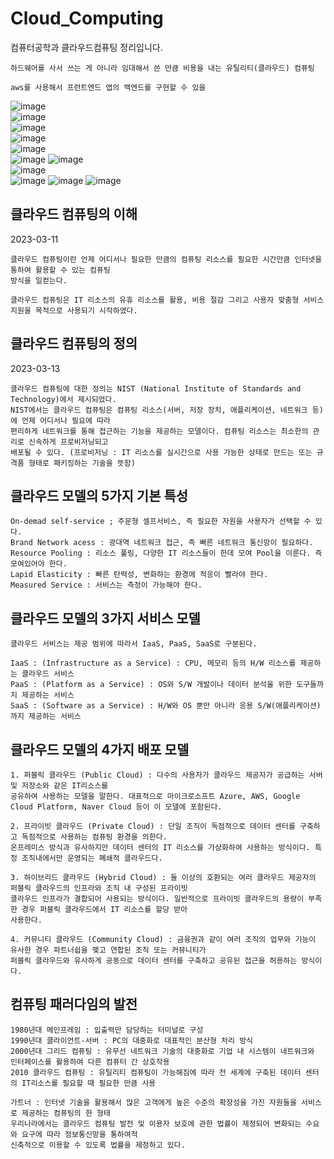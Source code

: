 # Cloud_Computing
컴퓨터공학과 클라우드컴퓨팅 정리입니다.
```
하드웨어를 사서 쓰는 게 아니라 임대해서 쓴 만큼 비용을 내는 유틸리티(클라우드) 컴퓨팅

aws를 사용해서 프런트엔드 앱의 백엔드를 구현할 수 있을 

```
![image](https://user-images.githubusercontent.com/58906858/222406453-66464324-ff97-4c87-af19-395645ea4ef5.png)         
![image](https://user-images.githubusercontent.com/58906858/222408060-2f926ee9-583d-4473-a8ee-3861cdd98b5f.png)      
![image](https://user-images.githubusercontent.com/58906858/222409589-9c067e68-727c-4121-bea3-232097596fcc.png)      
![image](https://user-images.githubusercontent.com/58906858/222410544-a778da11-1ef2-42da-8b2e-8755971212a3.png)   
![image](https://user-images.githubusercontent.com/58906858/222413885-af3ddd39-160a-432c-a17b-ab7a0956c19f.png)   
![image](https://user-images.githubusercontent.com/58906858/222414362-c5c8cb0f-4842-4962-883c-2613b066b965.png)
![image](https://user-images.githubusercontent.com/58906858/222414705-5329bd5d-8547-4778-9da4-19e4a5ba42fe.png)   
![image](https://user-images.githubusercontent.com/58906858/222415003-66ca4e86-72f9-480b-b444-7b5bcd42161f.png)   
![image](https://user-images.githubusercontent.com/58906858/222415544-7ded165f-7f6b-4c71-8dd8-fbee96f4dfb6.png)
![image](https://user-images.githubusercontent.com/58906858/222416305-0989dd8a-db99-41de-b7b5-10bd119fba39.png)
![image](https://user-images.githubusercontent.com/58906858/222416329-6c6d5931-8202-4c54-8430-77a2764dbac4.png)

## 클라우드 컴퓨팅의 이해

2023-03-11
```
클라우드 컴퓨팅이란 언제 어디서나 필요한 만큼의 컴퓨팅 리소스를 필요한 시간만큼 인터넷을 통하여 활용할 수 있는 컴퓨팅
방식을 일컫는다.

클라우드 컴퓨팅은 IT 리소스의 유휴 리소스를 활용, 비용 절감 그리고 사용자 맞춤형 서비스 지원을 목적으로 사용되기 시작하였다.
```

## 클라우드 컴퓨팅의 정의

2023-03-13
```
클라우드 컴퓨팅에 대한 정의는 NIST (National Institute of Standards and Technology)에서 제시되었다.
NIST에서는 클라우드 컴퓨팅은 컴퓨팅 리소스(서버, 저장 장치, 애플리케이션, 네트워크 등)에 언제 어디서나 필요에 따라
편리하게 네트워크를 통해 접근하는 기능을 제공하는 모델이다. 컴퓨팅 리소스는 최소한의 관리로 신속하게 프로비저닝되고
배포될 수 있다. (프로비저닝 : IT 리소스를 실시간으로 사용 가능한 상태로 만드는 또는 규격품 형태로 패키징하는 기술을 뜻함)
```

## 클라우드 모델의 5가지 기본 특성
```
On-demad self-service ; 주문형 셀프서비스, 즉 필요한 자원을 사용자가 선택할 수 있다.
Brand Network acess : 광대역 네트워크 접근, 즉 빠른 네트워크 통신망이 필요하다.
Resource Pooling : 리소스 풀링, 다양한 IT 리소스들이 한데 모여 Pool을 이룬다. 즉 모여있어야 한다.
Lapid Elasticity : 빠른 탄력성, 변화하는 환경에 적응이 빨라야 한다.
Measured Service : 서비스는 측정이 가능해야 한다.
```

## 클라우드 모델의 3가지 서비스 모델
```
클라우드 서비스는 제공 범위에 따라서 IaaS, PaaS, SaaS로 구분된다.

IaaS : (Infrastructure as a Service) : CPU, 메모리 등의 H/W 리소스를 제공하는 클라우드 서비스
PaaS : (Platform as a Service) : OS와 S/W 개발이나 데이터 분석을 위한 도구들까지 제공하는 서비스
SaaS : (Software as a Service) : H/W와 OS 뿐만 아니라 응용 S/W(애플리케이션)까지 제공하는 서비스
```

## 클라우드 모델의 4가지 배포 모델
```
1. 퍼블릭 클라우드 (Public Cloud) : 다수의 사용자가 클라우드 제공자가 공급하는 서버 및 저장소와 같은 IT리소스를
공유하여 사용하는 모델을 말한다. 대표적으로 마이크로소프트 Azure, AWS, Google Cloud Platform, Naver Cloud 등이 이 모델에 포함된다.

2. 프라이빗 클라우드 (Private Cloud) : 단일 조직이 독점적으로 데이터 센터를 구축하고 독점적으로 사용하는 컴퓨팅 환경을 의한다.
온프레미스 방식과 유사하지만 데이터 센터의 IT 리소스를 가상화하여 사용하는 방식이다. 특정 조직내에서만 운영되는 폐쇄적 클라우드다.

3. 하이브리드 클라우드 (Hybrid Cloud) : 둘 이상의 호환되는 여러 클라우드 제공자의 퍼블릭 클라우드의 인프라와 조직 내 구성된 프라이빗
클라우드 인프라가 결합되어 사용되는 방식이다. 일반적으로 프라이빗 클라우드의 용량이 부족한 경우 퍼블릭 클라우드에서 IT 리소스를 할당 받아
사용한다. 

4. 커뮤니티 클라우드 (Community Cloud) : 금융권과 같이 여러 조직의 업무와 기능이 유사한 경우 파트너쉽을 맺고 연합된 조직 또는 커뮤니티가
퍼블릭 클라우드와 유사하게 공동으로 데이터 센터를 구축하고 공유된 접근을 허용하는 방식이다.
```

## 컴퓨팅 패러다임의 발전
```
1980년대 메인프레임 : 입출력만 담당하는 터미널로 구성
1990년대 클라이언트-서버 : PC의 대중화로 대표적인 분산형 처리 방식
2000년대 그리드 컴퓨팅 : 유무선 네트워크 기술의 대중화로 기업 내 시스템이 네트워크와 인터페이스를 활용하여 다른 컴퓨터 간 상호작용 
2010 클라우드 컴퓨팅 : 유틸리티 컴퓨팅이 가능해짐에 따라 전 세계에 구축된 데이터 센터의 IT리소스를 필요할 때 필요한 만큼 사용

가트너 : 인터넷 기술을 활용해서 많은 고객에게 높은 수준의 확장성을 가진 자원들을 서비스로 제공하는 컴퓨팅의 한 형태
우리나라에서는 클라우드 컴퓨팅 발전 및 이용자 보호에 관한 법률이 제정되어 변화되는 수요와 요구에 따라 정보통신망을 통하여적
신축적으로 이용할 수 있도록 법률을 제정하고 있다.
```
